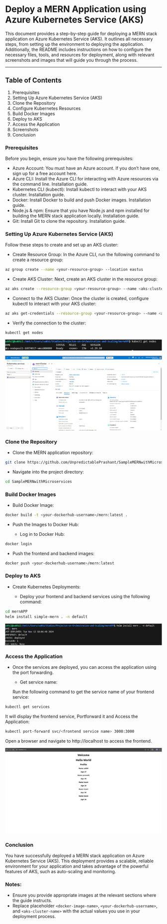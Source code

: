 # Deploy a MERN Application using Azure Kubernetes Service (AKS)
This document provides a step-by-step guide for deploying a MERN stack application on Azure Kubernetes Service (AKS). It outlines all necessary steps, from setting up the environment to deploying the application. Additionally, the README includes instructions on how to configure the necessary files, tools, and resources for deployment, along with relevant screenshots and images that will guide you through the process.

---
## Table of Contents
1. Prerequisites
2. Setting Up Azure Kubernetes Service (AKS)
3. Clone the Repository
4. Configure Kubernetes Resources
5. Build Docker Images
6. Deploy to AKS
7. Access the Application
8. Screenshots
9. Conclusion

### Prerequisites
Before you begin, ensure you have the following prerequisites:

- Azure Account: You must have an Azure account. If you don’t have one, sign up for a free account here.
- Azure CLI: Install the Azure CLI for interacting with Azure resources via the command line. Installation guide.
- Kubernetes CLI (kubectl): Install kubectl to interact with your AKS cluster. Installation guide.
- Docker: Install Docker to build and push Docker images. Installation guide.
- Node.js & npm: Ensure that you have Node.js and npm installed for building the MERN stack application locally. Installation guide.
- Git: Install Git to clone the repository. Installation guide.

### Setting Up Azure Kubernetes Service (AKS)
Follow these steps to create and set up an AKS cluster:

- Create Resource Group: In the Azure CLI, run the following command to create a resource group:

```bash
az group create --name <your-resource-group> --location eastus
```
- Create AKS Cluster: Next, create an AKS cluster in the resource group:
```bash
az aks create --resource-group <your-resource-group> --name <aks-cluster-name> --node-count 3 --enable-addons monitoring --generate-ssh-keys --node-vm-size<Node-size>
```
- Connect to the AKS Cluster: Once the cluster is created, configure kubectl to interact with your AKS cluster:
```bash
az aks get-credentials --resource-group <your-resource-group> --name <aks-cluster-name>
```
- Verify the connection to the cluster:
```bash
kubectl get nodes
```
![image](./SS/image3.png)

![image](./SS/image.png)

### Clone the Repository
- Clone the MERN application repository:
```bash
git clone https://github.com/UnpredictablePrashant/SampleMERNwithMicroservices.git
```

- Navigate into the project directory:
```bash
cd SampleMERNwithMicroservices
```
### Build Docker Images
- Build  Docker Image:
```bash
docker build -t <your-dockerhub-username>/mern:latest .
```
- Push the Images to Docker Hub:

    - Log in to Docker Hub:
```bash
docker login
```
- Push the frontend and backend images:
```bash
docker push <your-dockerhub-username>/mern:latest
```
### Deploy to AKS
- Create Kubernetes Deployments:

    - Deploy your frontend and backend services using the following command:
```bash
cd mernAPP
helm install simple-mern . -n default
```

![image helm](./SS/image2.png)

### Access the Application
- Once the services are deployed, you can access the application using the port forwarding.

    - Get service name:

    Run the following command to get the service name of your frontend service:
```bash
kubectl get services
```

It will display the frontend service, Portforward it and Access the Application:
```bash
kubectl port-forward svc/<frontend service name> 3000:3000
```

Open a browser and navigate to http://localhost to access the frontend.

![image front](./SS/application.png)


### Conclusion
You have successfully deployed a MERN stack application on Azure Kubernetes Service (AKS). This deployment provides a scalable, reliable environment for your application and takes advantage of the powerful features of AKS, such as auto-scaling and monitoring. 

### Notes:
- Ensure you provide appropriate images at the relevant sections where the guide instructs.
- Replace placeholder ```<docker-image-name>```, ```<your-dockerhub-username>```, and ```<aks-cluster-name>``` with the actual values you use in your deployment process.